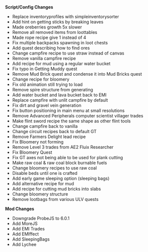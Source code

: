 **Script/Config Changes**
- Replace inventoryprofiles with simpleinventorysorter
- Add hint on getting sticks by breaking leaves
- Made oreberries growth 5x slower
- Remove all removed items from loottables
- Made rope recipe give 1 instead of 4 
- Fix multiple backpacks spawning in loot chests
- Add quest describing how to find ores
- Change campfire recipe to use straw instead of canvas
- Remove vanilla campfire recipe
- Add recipe for mud using a regular water bucket
- Fix typo in Getting Muddy quest
- Remove Mud Brick quest and condense it into Mud Bricks quest
- Change recipe for bloomery
- Fix old animation still trying to load
- Remove spire structure from generating
- Add water bucket and lava bucket back to EMI
- Replace campfire with unlit campfire by default
- Fix dirt and gravel vein generation
- Fix button positioning in main menu at small resolutions
- Remove Advanced Peripherals computer scientist villager trades
- Make flint sword recipe the same shape as other flint tools
- Change campfire back to vanilla
- Change circuit recipes back to default GT
- Remove Farmers Delight lead recipe
- Fix Bloomery not forming
- Remove Level 3 trades from AE2 Fluix Researcher
- Fix Bloomery Quest
- Fix GT axes not being able to be used for plank cutting
- Make raw coal & raw coal block burnable fuels
- Change bloomery recipes to use raw coal
- Disable beds until one is crafted
- Add early game sleeping option (sleeping bags)
- Add alternative recipe for mud
- Add recipe for cutting mud bricks into slabs
- Change bloomery structure
- Remove lootbags from various ULV quests

**Mod Changes**
- Downgrade ProbeJS to 6.0.1
- Add MoreJS
- Add EMI Trades
- Add EMIffect
- Add SleepingBags
- Add Lychee